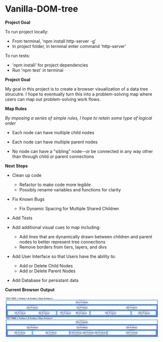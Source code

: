 # Vanilla-DOM-tree

**Project Goal**

To run project locally:

* From terminal, 'npm install http-server -g'
* In project folder, in terminal enter command 'http-server'

To run tests:

* 'npm install' for project dependencies
* Run 'npm test' in terminal

**Project Goal**

My goal in this project is to create a browser visualization of a data tree strucutre.  I hope to eventually turn this into a problem-solving map where users can map out problem-solving work flows.


**Map Rules**

*By imposing a series of simple rules, I hope to retain some type of logical order*

* Each node can have multiple child nodes

* Each node can have multiple parent nodes

* No node can have a "sibling" node--or be connected in any way other than through child or parent connections


**Next Steps**

* Clean up code
  * Refactor to make code more legible
  * Possibly rename variables and functions for clarity

* Fix Known Bugs
  * Fix Dynamic Spacing for Multiple Shared Children

* Add Tests

* Add additional visual cues to map including:
   * Add lines that are dynamically drawn between children and parent nodes to better represent tree connections
   * Remove borders from tiers, layers, and divs

* Add User Interface so that Users have the ability to:
  * Add or Delete Child Nodes
  * Add or Delete Parent Nodes

* Add Database for persistant data


**Current Browser Output**

![](/Current_Output.png?raw=true "Title")

